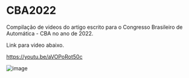 # CBA2022
Compilação de videos do artigo escrito para o Congresso Brasileiro de Automática - CBA no ano de 2022.

Link para video abaixo.

https://youtu.be/aVOPoRot50c

![image](https://user-images.githubusercontent.com/26473609/186460854-213c3124-2e9b-42fa-a974-38497643a36d.png)


